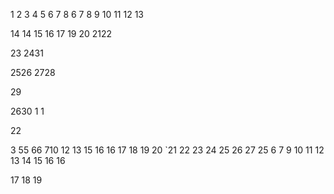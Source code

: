 1
2
3
4
5
6
7
8
6
7
8
9
10
11
12
13

14
14
15
16
17
19
20
2122

23
2431

2526
2728

29

2630
1
1

22

3
55
66
710
12
13
15
16
16
17
18
19
20
`21
22
23
24
25
26
27
25
6
7
9
10
11
12
13
14
15
16
16

17
18
19








